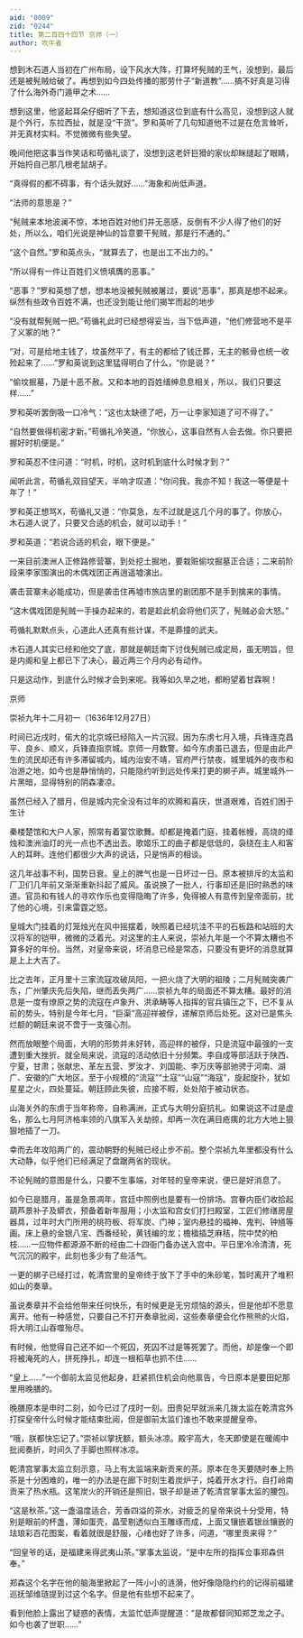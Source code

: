 ```yaml
---
aid: "0009"
zid: "0244"
title: 第二百四十四节 京师（一）
author: 吹牛者
---
```


想到木石道人当初在广州布局，设下风水大阵，打算坏髡贼的王气，没想到，最后还是被髡贼给破了。再想到如今四处传播的那劳什子“新道教”……搞不好真是习得了什么海外奇门遁甲之术……

想到这里，他竖起耳朵仔细听了下去，想知道这位到底有什么高见，没想到这人就是个外行，东拉西扯，就是没“干货”。罗和英听了几句知道他不过是在危言耸听，并无真材实料。不觉微微有些失望。

晚间他把这事当作笑话和苟循礼谈了，没想到这老奸巨猾的家伙却眯缝起了眼睛，开始捋自己那几根老鼠胡子。

“真得假的都不碍事，有个话头就好……”海象和尚低声道。

“法师的意思是？”

“髡贼来本地波澜不惊，本地百姓对他们并无恶感，反倒有不少人得了他们的好处，所以么，咱们光说是神仙的旨意要干髡贼，那是行不通的。”

“这个自然。”罗和英点头，“就算去了，也是出工不出力的。”

“所以得有一件让百姓们义愤填膺的恶事。”

“恶事？”罗和英想了想，想本地没被髡贼被屠过，要说“恶事”，那真是想不起来。纵然有些政令百姓不满，也还没到能让他们揭竿而起的地步

“没有就帮髡贼一把。”苟循礼此时已经想得妥当，当下低声道，“他们修营地不是平了义冢的地？”

“对，可是给地主钱了，坟虽然平了，有主的都给了钱迁葬，无主的骸骨也统一收殓起来了……”罗和英说到这里猛得明白了什么，“你是说？”

“偷坟掘墓，乃是十恶不赦。又和本地的百姓缙绅息息相关，所以，我们只要这样……”

罗和英听罢倒吸一口冷气：“这也太缺德了吧，万一让李家知道了可不得了。”

“自然要做得机密才新。”苟循礼冷笑道，“你放心，这事自然有人会去做。你只要把握好时机便是。”

罗和英忍不住问道：“时机，时机，这时机到底什么时候才到？”

闻听此言，苟循礼双目望天，半响才叹道：“你问我，我亦不知！我这一等便是十年了！”

罗和英正想骂X，苟循礼又道：“你莫急，左不过就是这几个月的事了。你放心，木石道人说了，只要又合适的机会，就可以动手！”

罗和英道：“若说合适的机会，眼下便是。”

一来目前澳洲人正修路修营寨，到处挖土掘地，要栽赃偷坟掘墓正合适；二来前阶段来李家围演出的木偶戏团正再逍遥墟演出。

袭击营寨未必能成功，但是袭击住再墟市旅店里的剧团那不是手到擒来的事情。

“这木偶戏团是髡贼一手操办起来的，若是趁此机会将他们灭了，髡贼必会大怒。”

苟循礼默默点头，心道此人还真有些计谋，不是莽撞的武夫。

木石道人其实已经和他交了底，那就是朝廷南下讨伐髡贼已成定局，虽无明旨，但是内阁和皇上都已下了决心，最近两三个月内必有动作。

只是这动作，到底什么时候才会到来呢。我等如久旱之地，都盼望着甘霖啊！

京师

崇祯九年十二月初一（1636年12月27日）

时间已近戌时，偌大的北京城已经陷入一片沉寂。因为东虏七月入境，兵锋连克昌平、良乡、顺义，兵锋直指京城。京师一月数警。如今东虏虽已退去，但是由此产生的流民却还有许多滞留城内，城内治安不靖，官府严行禁夜，城里城外的夜市和冶游之地，如今也是静悄悄的，只能隐约听到远处传来打更的梆子声。城里城外一片黑暗，显得特别的阴森凄凉。

虽然已经入了腊月，但是城内完全没有过年的欢腾和喜庆，世道艰难，百姓们困于生计

秦楼楚馆和大户人家，照常有着宴饮歌舞。却都是掩着门庭，挂着帐幔，高烧的绛烛和澳洲油灯的光一点也不透出去。歌姬乐工的曲子都是低低的，袅绕在主人和客人的耳畔。连他们都很少大声的说话，只是悄声的相谈。

这几年战事不利，国势日衰。皇上的脾气也是一日坏过一日。原本被排斥的太监和厂卫们几年前又渐渐重新抖起了威风。虽说换了一批人，行事却还是旧时熟悉的味道。官员和有钱人的寻欢作乐也变得隐晦了许多，免得被人有意传到皇帝面前，扰了他的心境，引来雷霆之怒。

皇城大门挂着的灯笼烛光在风中摇摆着，映照着已经坑洼不平的石板路和站班的大汉将军的铠甲，微微的泛着光。对这里的主人来说，崇祯九年是一个不算太糟也不算多好的年份。当然，对皇帝来说，坏消息已经是常态，只要没有更坏的消息就算是上上大吉了。

比之去年，正月里十三家流寇攻破凤阳，一把火烧了大明的祖陵；二月髡贼突袭广东，广州肇庆先后失陷，继而丢失两广……崇祯九年的局面还不算太糟。最好的消息是一度有燎原之势的流寇在卢象升、洪承畴等人指挥的官兵镇压之下，已不复从前的势头，特别是今年七月，“巨渠”高迎祥被俘，递解京师后处死。这对已是焦头烂额的朝廷来说不啻于一支强心剂。

然而放眼整个局面，大明的形势并未好转，高迎祥的被俘，只是流寇中最强的一支遭到重大挫折。就全局来说，流寇的活动依旧十分频繁。李自成等部活跃于陕西、宁夏，甘肃；张献忠、革左五营、罗汝才、刘国能、李万庆等部驰骋于河南、湖广、安徽的广大地区。至于小规模的“流寇”“土寇”“山寇”“海寇”，旋起旋扑，犹如星星之火，四处蔓延。朝廷顾此失彼，应接不暇，处处陷于被动状态。

山海关外的东虏于当年称帝，自称满洲，正式与大明分庭抗礼。如果说这不过是虚名，那么七月阿济格率领的八旗军入关劫掠，却再一次在满目疮痍的北方大地上狠狠地插了一刀。

幸而去年攻陷两广的，震动朝野的髡贼已经止步不前。整个崇祯九年里都没有什么大动静，似乎他们已经满足了盘踞两省的现状。

不论髡贼的意图是什么，只要不生事端，对年轻的皇帝来说，便已是好消息了。

如今已是腊月，虽是急景凋年，宫廷中照例也是要有一份排场。宫眷内臣们收拾起葫芦景补子及蟒衣，预备着新年服用；小太监和宫女们打扫殿室，工匠们修缮房屋器具，过年时大门所用的桃符板、将军炭、门神；室内悬挂的福神、鬼判、钟馗等画。床上悬的金银八宝、西番经轮，黄钱编的龙；檐楹插芝麻秸，院中焚的柏枝……一应物件都源源不断的经由二十四衙门备办送入宫中。平日里冷冷清清，死气沉沉的殿宇，此刻也多少有了些活气。

一更的梆子已经打过，乾清宫里的皇帝终于放下了手中的朱砂笔，暂时离开了堆积如山的奏章。

虽说奏章并不会给他带来任何快乐，有时候更是无穷烦恼的源头，但是他却不愿意离开。他有一种感觉，只要自己不打开奏章批阅，这些奏章便会化作熊熊的火焰，将大明江山吞噬殆尽。

有时候，他觉得自己还不如一个死囚，死囚不过是等死罢了。而他，却是像一个即将被淹死的人，拼死挣扎，却连一根稻草也抓不住……

“皇上……”一个御前太监见他起身，赶紧抓住机会向他禀告，今日原本是要田妃那里用晚膳的。

晚膳原本是申时二刻，如今已过了戌时一刻。田贵妃早就派来几拨太监在乾清宫外打探皇帝什么时候才能结束批阅，但是御前太监们谁也不敢来提醒皇帝。

“哦，朕都快忘记了。”崇祯以掌抚额，额头冰凉。殿宇高大，冬天即使是在暖阁中批阅奏折，时间久了手脚也照样冰凉。

乾清宫掌事太监立刻示意，马上有太监端来新贡来的茶。原本在冬天要随时奉上热茶是十分困难的，唯一的办法是在廊下时刻生着炭炉子，炖着开水才行。自打岭南贡来了热水瓶。这笔炭火的开销还是照旧，银子却是进了乾清宫掌事太监的腰包。

“这是秋茶。”这一盏温度适合，芳香四溢的茶水，对疲乏的皇帝来说十分受用，特别是眼前的杯盏，薄如蛋壳，晶莹剔透似白玉雕琢而成，上面又镶嵌着银丝镶嵌的珐琅彩百花图案，看着就很是舒服，心绪也好了许多，问道，“哪里贡来得？”

“回皇爷的话，是福建来得武夷山茶。”掌事太监说，“是中左所的指挥佥事郑森供奉。”

郑森这个名字在他的脑海里掀起了一阵小小的涟漪，他好像隐隐约约的记得前福建巡抚邹维琏提到过这个名字。但是他有些想不起来了。

看到他脸上露出了疑惑的表情，太监忙低声提醒道：“是故都督同知郑芝龙之子。如今也袭了世职……”

